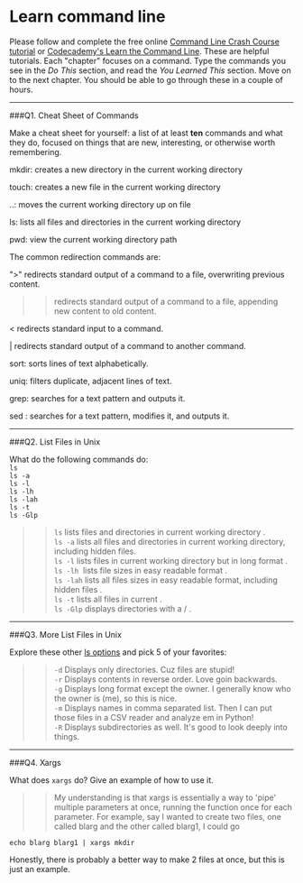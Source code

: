 # Learn command line

Please follow and complete the free online [Command Line Crash Course
tutorial](https://web.archive.org/web/20160708171659/http://cli.learncodethehardway.org/book/) or [Codecademy's Learn the Command Line](https://www.codecademy.com/learn/learn-the-command-line). These are helpful tutorials. Each "chapter" focuses on a command. Type the commands you see in the _Do This_ section, and read the _You Learned This_ section. Move on to the next chapter. You should be able to go through these in a couple of hours.

---

###Q1.  Cheat Sheet of Commands  

Make a cheat sheet for yourself: a list of at least **ten** commands and what they do, focused on things that are new, interesting, or otherwise worth remembering.


 mkdir: creates a new directory in the current working directory


touch: creates a new file in the current working directory


..: moves the current working directory up on file


ls: lists all files and directories in the current working directory


pwd: view the current working directory path


The common redirection commands are:

">" redirects standard output of a command to a file, overwriting previous content.



>> redirects standard output of a command to a file, appending new content to old content.


<
 redirects standard input to a command.


| redirects standard output of a command to another command.


sort: sorts lines of text alphabetically.


uniq: filters duplicate, adjacent lines of text.


grep: searches for a text pattern and outputs it.


sed : searches for a text pattern, modifies it, and outputs it.


---

###Q2.  List Files in Unix   

What do the following commands do:  
`ls`  
`ls -a`  
`ls -l`  
`ls -lh`  
`ls -lah`  
`ls -t`  
`ls -Glp`  

> > `ls` lists files and directories in current working directory .  
`ls -a`  lists all files and directories in current working directory, including hidden files.  
`ls -l`  lists files in current working directory but in long format .  
`ls -lh`  lists file sizes in easy readable format .  
`ls -lah` lists all files sizes in easy readable format, including hidden files .  
`ls -t`  lists all files in current .  
`ls -Glp`  displays directories with a / .  

---

###Q3.  More List Files in Unix  

Explore these other [ls options](http://www.techonthenet.com/unix/basic/ls.php) and pick 5 of your favorites:

> > `-d` Displays only directories. Cuz files are stupid!    
`-r` Displays contents in reverse order. Love goin backwards.    
`-g` Displays long format except the owner. I generally know who the owner is (me), so this is nice.  
`-m` Displays names in comma separated list. Then I can put those files in a CSV reader and analyze em in Python!  
`-R` Displays subdirectories as well. It's good to look deeply into things.  

---

###Q4.  Xargs   

What does `xargs` do? Give an example of how to use it.

> > My understanding is that xargs is essentially a way to 'pipe' multiple parameters at once, running the function once for each parameter. For example, say I wanted to create two files, one called blarg and the other called blarg1, I could go

```
echo blarg blarg1 | xargs mkdir
```

 Honestly, there is probably a better way to make 2 files at once, but this is just an example.


